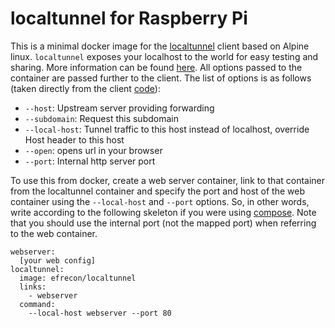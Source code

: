 # localtunnel for Raspberry Pi

This is a minimal docker image for the [localtunnel](https://localtunnel.me/)
client based on Alpine linux. `localtunnel` exposes your localhost to the world
for easy testing and sharing. More information can be found
[here](https://github.com/localtunnel/localtunnel). All options passed to the
container are passed further to the client. The list of options is as follows
(taken directly from the client
[code](https://github.com/localtunnel/localtunnel/blob/master/bin/client)):

* `--host`: Upstream server providing forwarding
* `--subdomain`: Request this subdomain
* `--local-host`: Tunnel traffic to this host instead of localhost, override Host header to this host
* `--open`: opens url in your browser
* `--port`: Internal http server port

To use this from docker, create a web server container, link to that container
from the localtunnel container and specify the port and host of the web
container using the `--local-host` and `--port` options. So, in other words,
write according to the following skeleton if you were using
[compose](https://docs.docker.com/compose/). Note that you should use the
internal port (not the mapped port) when referring to the web container.

````
webserver:
  [your web config]
localtunnel:
  image: efrecon/localtunnel
  links:
    - webserver
  command:
    --local-host webserver --port 80
````
